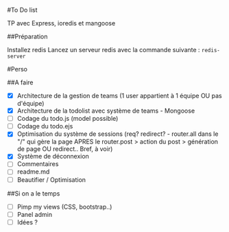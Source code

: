 #To Do list

TP avec Express, ioredis et mangoose

##Préparation

Installez redis
Lancez un serveur redis avec la commande suivante :
`redis-server`

#Perso

##A faire

- [x] Architecture de la gestion de teams (1 user appartient à 1 équipe OU pas d'équipe)
- [x] Architecture de la todolist avec système de teams - Mongoose
- [ ] Codage du todo.js (model possible)
- [ ] Codage du todo.ejs
- [x] Optimisation du système de sessions (req? redirect? - router.all dans le "/" qui gère la page APRES le router.post > action du post > génération de page OU redirect.. Bref, à voir)
- [x] Système de déconnexion
- [ ] Commentaires
- [ ] readme.md
- [ ] Beautifier / Optimisation

##Si on a le temps

- [ ] Pimp my views (CSS, bootstrap..)
- [ ] Panel admin
- [ ] Idées ?
